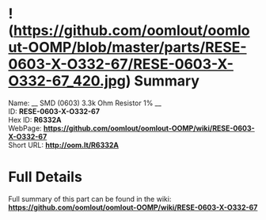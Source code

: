 
!(https://github.com/oomlout/oomlout-OOMP/blob/master/parts/RESE-0603-X-O332-67/RESE-0603-X-O332-67_420.jpg)
Summary
=================
  
Name: __ SMD (0603) 3.3k Ohm Resistor 1% __    
ID: __RESE-0603-X-O332-67__   
Hex ID: __R6332A__   
WebPage: __https://github.com/oomlout/oomlout-OOMP/wiki/RESE-0603-X-O332-67__   
Short URL: __http://oom.lt/R6332A__   

Full Details
==========================
Full summary of this part can be found in the wiki:   
__https://github.com/oomlout/oomlout-OOMP/wiki/RESE-0603-X-O332-67__    

